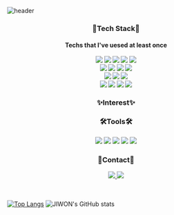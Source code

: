 
<!--
**kjw4420/kjw4420** is a ✨ _special_ ✨ repository because its `README.md` (this file) appears on your GitHub profile.

Here are some ideas to get you started:

- 🔭 I’m currently working on ...
- 🌱 I’m currently learning ...
- 👯 I’m looking to collaborate on ...
- 🤔 I’m looking for help with ...
- 💬 Ask me about ...
- 📫 How to reach me: ...
- 😄 Pronouns: ...
- ⚡ Fun fact: ...
-->

![header](https://capsule-render.vercel.app/api?type=waving&color=auto&height=300&section=header&text=JIWON's&nbsp;GITHUB)

<h3 align="center">
 🌿Tech Stack🌿
  <br/>
</h3>
<h4 align = "center">
  Techs that I've uesed at least once
  <br/><br/>
 <img src="https://img.shields.io/badge/Python-3766AB?style=flat-square&logo=Python&logoColor=white"/>
  <img src="https://img.shields.io/badge/Django-092E20?style=flat-square&logo=Django&logoColor=white"/>
  <img src="https://img.shields.io/badge/Flask-000000?style=flat-square&logo=Python&logoColor=white"/>
   <img src="https://img.shields.io/badge/Java-3766AB?style=flat-square&logo=Java&logoColor=white"/>
  <img src="https://img.shields.io/badge/Springboot-6DB33F?style=flat-square&logo=Springboot&logoColor=white"/><br/>
  <img src="https://img.shields.io/badge/Jupyter-F37626?style=flat-square&logo=Jupyter&logoColor=white"/>
 <img src="https://img.shields.io/badge/Selenium-43B02A?style=flat-square&logo=Selenium&logoColor=white"/>
  <img src="https://img.shields.io/badge/Pandas-150458?style=flat-square&logo=Pandas&logoColor=white"/>
   <img src="https://img.shields.io/badge/Numpy-013243?style=flat-square&logo=Numpy&logoColor=white"/><br/>
    <img src="https://img.shields.io/badge/Html5-E34F26?style=flat-square&logo=Html5&logoColor=white"/>
     <img src="https://img.shields.io/badge/Css3-1572B6?style=flat-square&logo=Css3&logoColor=white"/>
     <img src="https://img.shields.io/badge/JavaScrpit-F7DF1E?style=flat-square&logo=JavaScript&logoColor=white"/><br/>
    <img src="https://img.shields.io/badge/MySQL-4479A1?style=flat-square&logo=MySQL&logoColor=white"/>
  <img src="https://img.shields.io/badge/PostgreSQL-4169E1?style=flat-square&logo=PostgreSQL&logoColor=white"/>
  <img src="https://img.shields.io/badge/Docker-2496ED?style=flat-square&logo=Docker&logoColor=white"/>
  <img src="https://img.shields.io/badge/TensorFlow-FF6F00?style=flat-square&logo=TensorFlow&logoColor=white"/>
  
</h2>

<h3 align="center">
 ✨Interest✨ 
</h3>

<h3 align="center">
 🛠Tools🛠 
  <br/><br/>
<img src="https://img.shields.io/badge/Git-F05032?style=flat-square&logo=Git&logoColor=white"/>
 <img src="https://img.shields.io/badge/GitHub-181717?style=flat-square&logo=GitHub&logoColor=white"/>
  <img src="https://img.shields.io/badge/Notion-000000?style=flat-square&logo=Notion&logoColor=white"/>
  <img src="https://img.shields.io/badge/Slack-4A154B?style=flat-square&logo=Slack&logoColor=white"/>
   <img src="https://img.shields.io/badge/Postman-FF6C37?style=flat-square&logo=Postman&logoColor=white"/><br/>
</h3>

<h3 align="center">
 💙Contact💙 
</h3>
<div align="center">
  <a href="https://jiwon-www.tistory.com/">
    <img src="https://img.shields.io/badge/Tistory-FF6C37?style=for-the-badge&logo=Tistory&logoColor=white" />
  </a>
  <a href="mailto:oka1313@gmail.com">
    <img
      src="https://img.shields.io/badge/kjw44200@naver.com-000000?style=for-the-badge&logo=naver&logoColor=white"/><br/>
  </a>
</div><br/><br/>

[![Top Langs](https://github-readme-stats.vercel.app/api/top-langs/?username=kjw4420&layout=donut)](https://github.com/kjw4420/github-readme-stats)
![JIWON's GitHub stats](https://github-readme-stats.vercel.app/api?username=kjw4420&show_icons=true&theme=radical)



